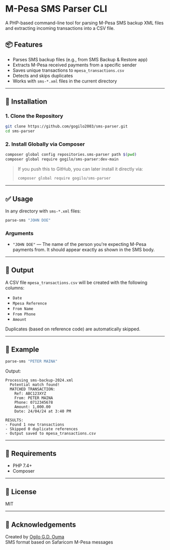 # M-Pesa SMS Parser CLI

A PHP-based command-line tool for parsing M-Pesa SMS backup XML files and extracting incoming transactions into a CSV file.

## 📦 Features

- Parses SMS backup files (e.g., from SMS Backup & Restore app)
- Extracts M-Pesa received payments from a specific sender
- Saves unique transactions to `mpesa_transactions.csv`
- Detects and skips duplicates
- Works with `sms-*.xml` files in the current directory

---

## 🚀 Installation

### 1. Clone the Repository

```bash
git clone https://github.com/gogilo2003/sms-parser.git
cd sms-parser
```

### 2. Install Globally via Composer

```bash
composer global config repositories.sms-parser path $(pwd)
composer global require gogilo/sms-parser:dev-main
```

> If you push this to GitHub, you can later install it directly via:
>
> ```bash
> composer global require gogilo/sms-parser
> ```

---

## ✅ Usage

In any directory with `sms-*.xml` files:

```bash
parse-sms "JOHN DOE"
```

### Arguments

- `"JOHN DOE"` — The name of the person you're expecting M-Pesa payments from. It should appear exactly as shown in the SMS body.

---

## 📂 Output

A CSV file `mpesa_transactions.csv` will be created with the following columns:

- `Date`
- `Mpesa Reference`
- `From Name`
- `From Phone`
- `Amount`

Duplicates (based on reference code) are automatically skipped.

---

## 📘 Example

```bash
parse-sms "PETER MAINA"
```

Output:

```
Processing sms-backup-2024.xml
  Potential match found!
  MATCHED TRANSACTION:
    Ref: ABC123XYZ
    From: PETER MAINA
    Phone: 0712345678
    Amount: 1,000.00
    Date: 24/04/24 at 3:40 PM

RESULTS:
- Found 1 new transactions
- Skipped 0 duplicate references
- Output saved to mpesa_transactions.csv
```

---

## 🔧 Requirements

- PHP 7.4+
- Composer

---

## 📄 License

MIT

---

## 🙏 Acknowledgements

Created by [Ogilo G.D. Ouma](https://github.com/gogilo2003)  
SMS format based on Safaricom M-Pesa messages
